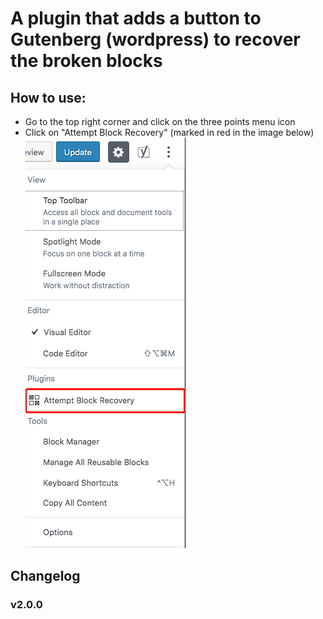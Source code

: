 # A plugin that adds a button to Gutenberg (wordpress) to recover the broken blocks

## How to use:
* Go to the top right corner and click on the three points menu icon
* Click on "Attempt Block Recovery" (marked in red in the image below)
![recovery button screenshot](./seeme/img.png)

## Changelog
### v2.0.0
